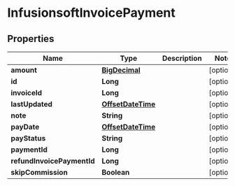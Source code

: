 
# InfusionsoftInvoicePayment

## Properties
Name | Type | Description | Notes
------------ | ------------- | ------------- | -------------
**amount** | [**BigDecimal**](BigDecimal.md) |  |  [optional]
**id** | **Long** |  |  [optional]
**invoiceId** | **Long** |  |  [optional]
**lastUpdated** | [**OffsetDateTime**](OffsetDateTime.md) |  |  [optional]
**note** | **String** |  |  [optional]
**payDate** | [**OffsetDateTime**](OffsetDateTime.md) |  |  [optional]
**payStatus** | **String** |  |  [optional]
**paymentId** | **Long** |  |  [optional]
**refundInvoicePaymentId** | **Long** |  |  [optional]
**skipCommission** | **Boolean** |  |  [optional]



